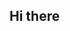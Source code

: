 ## Hi there 

<!--
**vUx-x/vUx-x** is a  _special_  repository because its `README.md` (this file) appears on your GitHub profile.

Here are some ideas to get you started:

- I’m currently learning Python
- Ask me about anything if you want bad answers
- Fun fact: Im Stupid and i don't like emoji's
